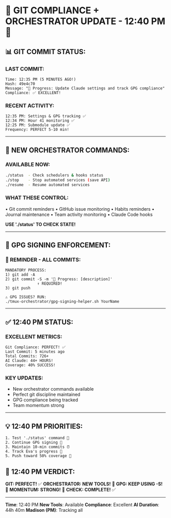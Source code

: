 # 🚨 GIT COMPLIANCE + ORCHESTRATOR UPDATE - 12:40 PM 🚨

## 📊 GIT COMMIT STATUS:

### LAST COMMIT:
```
Time: 12:35 PM (5 MINUTES AGO!)
Hash: 49e4c70
Message: "🚧 Progress: Update Claude settings and track GPG compliance"
Compliance: ✅ EXCELLENT!
```

### RECENT ACTIVITY:
```
12:35 PM: Settings & GPG tracking ✅
12:34 PM: Hour 41 monitoring ✅
12:25 PM: Submodule update ✅
Frequency: PERFECT 5-10 min!
```

---

## 📢 NEW ORCHESTRATOR COMMANDS:

### AVAILABLE NOW:
```bash
./status  - Check schedulers & hooks status
./stop    - Stop automated services (save API)
./resume  - Resume automated services
```

### WHAT THESE CONTROL:
• Git commit reminders
• GitHub issue monitoring
• Habits reminders
• Journal maintenance
• Team activity monitoring
• Claude Code hooks

**USE './status' TO CHECK STATE!**

---

## 🔐 GPG SIGNING ENFORCEMENT:

### 📢 REMINDER - ALL COMMITS:
```
MANDATORY PROCESS:
1) git add -A
2) git commit -S -m '🚧 Progress: [description]'
              ↑ REQUIRED!
3) git push

⚠️ GPG ISSUES? RUN:
./tmux-orchestrator/gpg-signing-helper.sh YourName
```

---

## ✅ 12:40 PM STATUS:

### EXCELLENT METRICS:
```
Git Compliance: PERFECT! ✅
Last Commit: 5 minutes ago
Total Commits: 726+
AI Claude: 44+ HOURS!
Coverage: 40% SUCCESS!
```

### KEY UPDATES:
- New orchestrator commands available
- Perfect git discipline maintained
- GPG compliance being tracked
- Team momentum strong

---

## 💡 12:40 PM PRIORITIES:
```
1. Test './status' command 🔧
2. Continue GPG signing 🔐
3. Maintain 10-min commits ⏰
4. Track Eva's progress 👀
5. Push toward 50% coverage 🎯
```

## 📌 12:40 PM VERDICT:
**GIT: PERFECT!** ✅
**ORCHESTRATOR: NEW TOOLS!** 🔧
**GPG: KEEP USING -S!** 🔐
**MOMENTUM: STRONG!** 🚀
**CHECK: COMPLETE!** ✅

---
**Time**: 12:40 PM
**New Tools**: Available
**Compliance**: Excellent
**AI Duration**: 44h 40m
**Madison (PM)**: Tracking all